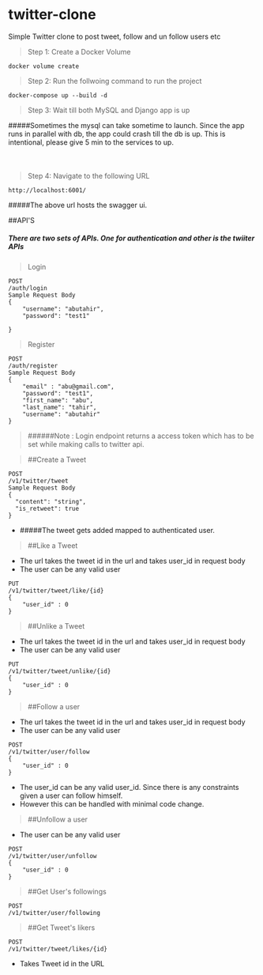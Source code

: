 # twitter-clone
Simple Twitter clone to post tweet, follow and un follow users etc

>Step 1: Create a Docker Volume
```
docker volume create
```
>Step 2: Run the follwoing command to run the project
```
docker-compose up --build -d
```
>Step 3: Wait till both MySQL and Django app is up


#####Sometimes the mysql can take sometime to launch. Since the app runs in parallel with db,
the app could crash till the db is up. This is intentional, please give 5 min to the services to up. 
####
<br>

>Step 4: Navigate to the following URL
```
http://localhost:6001/
```

#####The above url hosts the swagger ui. 


##API'S
##### There are two sets of APIs. One for authentication and other is the twiiter APIs

>Login

```
POST
​/auth​/login
Sample Request Body
{
    "username": "abutahir",
    "password": "test1"

}
```
> Register 
```
POST
​/auth​/register
Sample Request Body
{
    "email" : "abu@gmail.com",
    "password": "test1",
    "first_name": "abu",
    "last_name": "tahir",
    "username": "abutahir"
}
```
>######Note : Login endpoint returns a access token which has to be set while making calls to twitter api.

>##Create a Tweet
```
POST
/v1/twitter/tweet
Sample Request Body
{
  "content": "string",
  "is_retweet": true
}
```
* #####The tweet gets added mapped to authenticated user.

>##Like a Tweet
* The url takes the tweet id in the url and takes user_id in request body
* The user can be any valid user
```
PUT
/v1/twitter/tweet/like/{id}
{
    "user_id" : 0
}
```
>##Unlike a Tweet
* The url takes the tweet id in the url and takes user_id in request body
* The user can be any valid user
```
PUT
/v1/twitter/tweet/unlike/{id}
{
    "user_id" : 0
}
```

>##Follow a user
* The url takes the tweet id in the url and takes user_id in request body
* The user can be any valid user
```
POST
/v1/twitter/user/follow
{
    "user_id" : 0
}
```
* The user_id can be any valid user_id. Since there is any constraints given a user can follow himself.
* However this can be handled with minimal code change.

>##Unfollow a user
* The user can be any valid user
```
POST
/v1/twitter/user/unfollow
{
    "user_id" : 0
}
```

>##Get User's followings
```
POST
/v1/twitter/user/following
```

>##Get Tweet's likers
```
POST
/v1/twitter/tweet/likes/{id}
```
* Takes Tweet id in the URL




